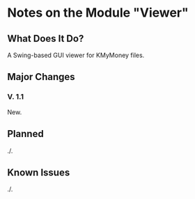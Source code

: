 # Notes on the Module "Viewer"

## What Does It Do? 

A Swing-based GUI viewer for 
KMyMoney 
files.

## Major Changes 
### V. 1.1
New.

## Planned
./.

## Known Issues
./.
